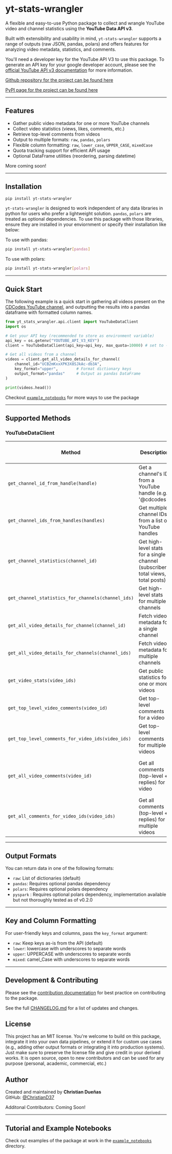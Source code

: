 # yt-stats-wrangler

A flexible and easy-to-use Python package to collect and wrangle YouTube video and channel statistics using the **YouTube Data API v3**.

Built with extensibility and usability in mind, `yt-stats-wrangler` supports a range of outputs (raw JSON, pandas, polars) and offers features for analyzing video metadata, statistics, and comments.

You'll need a developer key for the YouTube API V3 to use this package. To generate an API key for your google developer account, please see the [official YouTube API v3 documentation](https://developers.google.com/youtube/v3/getting-started) for more information.

[Github repository for the project can be found here](https://github.com/ChristianD37/yt-stats-wrangler)

[PyPI page for the project can be found here](https://pypi.org/project/yt-stats-wrangler/)

---

## Features

- Gather public video metadata for one or more YouTube channels
- Collect video statistics (views, likes, comments, etc.)
- Retrieve top-level comments from videos
- Output to multiple formats: `raw`, `pandas`, `polars`
- Flexible column formatting: `raw`, `lower_case`, `UPPER_CASE`, `mixedCase`
- Quota tracking support for efficient API usage
- Optional DataFrame utilities (reordering, parsing datetime)

More coming soon!

---

## Installation

```bash
pip install yt-stats-wrangler
```

`yt-stats-wrangler` is designed to work independent of any data libraries in python for users who prefer a lightweight solution. `pandas`, `polars` are treated as optional dependencies. To use this package with those libraries, ensure they are installed in your enviornment or specify their installation like below:

To use with pandas:
```bash
pip install yt-stats-wrangler[pandas]
```

To use with polars:
```bash
pip install yt-stats-wrangler[polars]
```

---

## Quick Start

The following example is a quick start in gathering all videos present on the  [CDCodes YouTube channel](https://www.youtube.com/@cdcodes), and outputting the results into a pandas dataframe with formatted column names.

```python
from yt_stats_wrangler.api.client import YouTubeDataClient
import os

# Get your API key (recommended to store as environment variable)
api_key = os.getenv("YOUTUBE_API_V3_KEY")
client = YouTubeDataClient(api_key=api_key, max_quota=10000) # set to -1 for unlimited

# Get all videos from a channel
videos = client.get_all_video_details_for_channel(
    channel_id="UCB2mKxxXPK3X8SJkAc-db3A",
    key_format="upper",        # Format dictionary keys
    output_format="pandas"     # Output as pandas DataFrame
)

print(videos.head())
```

Checkout [`example_notebooks`](https://github.com/ChristianD37/yt-stats-wrangler/tree/main/example_notebooks) for more ways to use the package

---

## Supported Methods

### YouTubeDataClient

| Method | Description | Estimated Quota Cost |
|--------|-------------|----------------------|
| `get_channel_id_from_handle(handle)` | Get a channel's ID from a YouTube handle (e.g. '@cdcodes') | **100** |
| `get_channel_ids_from_handles(handles)` | Get multiple channel IDs from a list of YouTube handles | **100 per handle** |
| `get_channel_statistics(channel_id)` | Get high-level stats for a single channel (subscribers, total views, total posts) | 1 |
| `get_channel_statistics_for_channels(channel_ids)` | Get high-level stats for multiple channels | 1 per channel |
| `get_all_video_details_for_channel(channel_id)` | Fetch video metadata for a single channel | 1 per 50 videos |
| `get_all_video_details_for_channels(channel_ids)` | Fetch video metadata for multiple channels | 1 per 50 videos, per channel |
| `get_video_stats(video_ids)` | Get public statistics for one or more videos | 1 per 50 video IDs |
| `get_top_level_video_comments(video_id)` | Get top-level comments for a video | 1 per 100 comments page |
| `get_top_level_comments_for_video_ids(video_ids)` | Get top-level comments for multiple videos | 1 per 100 comments page, per video |
| `get_all_video_comments(video_id)` | Get all comments (top-level + replies) for a video | 1 per 100 top-level comments + 1 per 100 replies |
| `get_all_comments_for_video_ids(video_ids)` | Get all comments (top-level + replies) for multiple videos | Varies by number of videos and replies |


---

## Output Formats

You can return data in one of the following formats:
- `raw`: List of dictionaries (default)
- `pandas`: Requires optional pandas dependency
- `polars`: Requires optional polars dependency
- `pyspark` : Requires optional polars dependency, implementation available but not thoroughly tested as of v0.2.0

---

## Key and Column Formatting

For user-friendly keys and columns, pass the `key_format` argument:
- `raw`: Keep keys as-is from the API (default)
- `lower`: lowercase with underscores to separate words
- `upper`: UPPERCASE with underscores to separate words
- `mixed`: camel_Case with underscores to separate words

---

## Development & Contributing

Please see the [contribution documentation](https://github.com/ChristianD37/yt-stats-wrangler/blob/main/CONTRIBUTING.md) for best practice on contributing to the package.

See the full [CHANGELOG.md](./CHANGELOG.md) for a list of updates and changes.


## License

This project has an MIT license. You're welcome to build on this package, integrate it into your own data pipelines, or extend it for custom use cases (e.g., adding other output formats or integrating it into production systems). Just make sure to preserve the license file and give credit in your derived works.  It is open source, open to new contributors and can be used for any purpose (personal, academic, commercial, etc.)


## Author

Created and maintained by **Christian Dueñas**  
GitHub: [@ChristianD37](https://github.com/ChristianD37)

Additonal Contributors:
Coming Soon!

---

## Tutorial and Example Notebooks

Check out examples of the package at work in the  [`example_notebooks`](https://github.com/ChristianD37/yt-stats-wrangler/tree/main/example_notebooks) directory.


